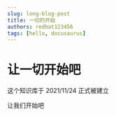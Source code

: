 ```yaml
---
slug: long-blog-post
title: 一切的开始
authors: redhat123456
tags: [hello, docusaurus]
---
```


# 让一切开始吧

这个知识库于 2021/11/24 正式被建立

让我们开始吧

##
